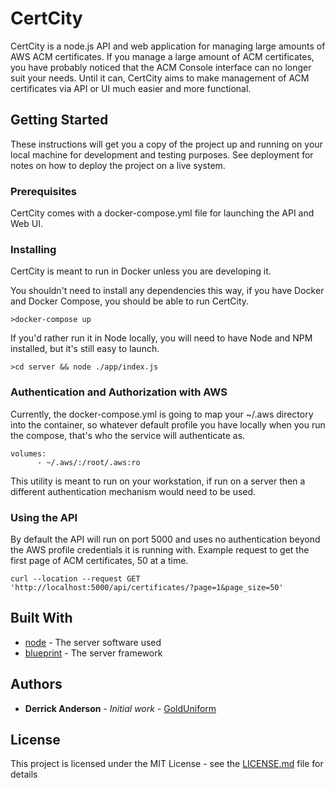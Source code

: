 # CertCity

CertCity is a node.js API and web application for managing large amounts of AWS ACM certificates. If you manage a large amount of ACM certificates, you have probably noticed that the ACM Console interface can no longer suit your needs. Until it can, CertCity aims to make management of ACM certificates via API or UI much easier and more functional.

## Getting Started

These instructions will get you a copy of the project up and running on your local machine for development and testing purposes. See deployment for notes on how to deploy the project on a live system.

### Prerequisites

CertCity comes with a docker-compose.yml file for launching the API and Web UI.

### Installing

CertCity is meant to run in Docker unless you are developing it.

You shouldn't need to install any dependencies this way, if you have Docker and Docker Compose, you should be able to run CertCity.

```
>docker-compose up
```

If you'd rather run it in Node locally, you will need to have Node and NPM installed, but it's still easy to launch.

```
>cd server && node ./app/index.js
```

### Authentication and Authorization with AWS

Currently, the docker-compose.yml is going to map your ~/.aws directory into the container, so whatever default profile you have locally when you run the compose, that's who the service will authenticate as.

```
volumes:
      - ~/.aws/:/root/.aws:ro
```

This utility is meant to run on your workstation, if run on a server then a different authentication mechanism would need to be used.

### Using the API

By default the API will run on port 5000 and uses no authentication beyond the AWS profile credentials it is running with. Example request to get the first page of ACM certificates, 50 at a time.

```
curl --location --request GET 'http://localhost:5000/api/certificates/?page=1&page_size=50'
```


## Built With

* [node](https://nodejs.org/) - The server software used
* [blueprint](https://blueprint.onehilltech.com/) - The server framework

## Authors

* **Derrick Anderson** - *Initial work* - [GoldUniform](https://github.com/GoldUniform)

## License

This project is licensed under the MIT License - see the [LICENSE.md](LICENSE.md) file for details